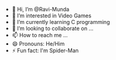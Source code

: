 - 👋 Hi, I’m @Ravi-Munda
- 👀 I’m interested in Video Games
- 🌱 I’m currently learning C programming
- 💞️ I’m looking to collaborate on ...
- 📫 How to reach me ...
- 😄 Pronouns: He/Him
- ⚡ Fun fact: I'm Spider-Man

<!---
Ravi-Munda/Ravi-Munda is a ✨ special ✨ repository because its `README.md` (this file) appears on your GitHub profile.
You can click the Preview link to take a look at your changes.
--->
